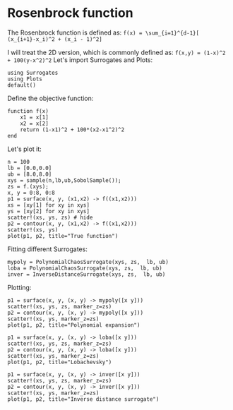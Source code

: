 # Rosenbrock function
The Rosenbrock function is defined as:
``f(x) = \sum_{i=1}^{d-1}[ (x_{i+1}-x_i)^2 + (x_i - 1)^2]``

I will treat the 2D version, which is commonly defined as:
``f(x,y) = (1-x)^2 + 100(y-x^2)^2``
Let's import Surrogates and Plots:
```@example rosen
using Surrogates
using Plots
default()
```

Define the objective function:
```@example rosen
function f(x)
    x1 = x[1]
    x2 = x[2]
    return (1-x1)^2 + 100*(x2-x1^2)^2
end
```

Let's plot it:
```@example rosen
n = 100
lb = [0.0,0.0]
ub = [8.0,8.0]
xys = sample(n,lb,ub,SobolSample());
zs = f.(xys);
x, y = 0:8, 0:8
p1 = surface(x, y, (x1,x2) -> f((x1,x2)))
xs = [xy[1] for xy in xys]
ys = [xy[2] for xy in xys]
scatter!(xs, ys, zs) # hide
p2 = contour(x, y, (x1,x2) -> f((x1,x2)))
scatter!(xs, ys)
plot(p1, p2, title="True function")
```

Fitting different Surrogates:
```@example rosen
mypoly = PolynomialChaosSurrogate(xys, zs,  lb, ub)
loba = PolynomialChaosSurrogate(xys, zs,  lb, ub)
inver = InverseDistanceSurrogate(xys, zs,  lb, ub)
```

Plotting:
```@example rosen
p1 = surface(x, y, (x, y) -> mypoly([x y]))
scatter!(xs, ys, zs, marker_z=zs)
p2 = contour(x, y, (x, y) -> mypoly([x y]))
scatter!(xs, ys, marker_z=zs)
plot(p1, p2, title="Polynomial expansion")
```

```@example rosen
p1 = surface(x, y, (x, y) -> loba([x y]))
scatter!(xs, ys, zs, marker_z=zs)
p2 = contour(x, y, (x, y) -> loba([x y]))
scatter!(xs, ys, marker_z=zs)
plot(p1, p2, title="Lobachevsky")
```

```@example rosen
p1 = surface(x, y, (x, y) -> inver([x y]))
scatter!(xs, ys, zs, marker_z=zs)
p2 = contour(x, y, (x, y) -> inver([x y]))
scatter!(xs, ys, marker_z=zs)
plot(p1, p2, title="Inverse distance surrogate")
```
